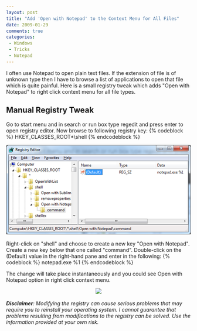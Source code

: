 ```yaml
---
layout: post
title: "Add 'Open with Notepad' to the Context Menu for All Files"
date: 2009-01-29
comments: true
categories:
 - Windows
 - Tricks
 - Notepad
---
```


I often use Notepad to open plain text files. If the extension of file is of unknown type then I have to browse a list of applications to open that file which is quite painful. Here is a small registry tweak which adds "Open with Notepad" to right click context menu for all file types.

## Manual Registry Tweak

Go to start menu and in search or run box type regedit and press enter to open registry editor. Now browse to following registry key:
{% codeblock %}
HKEY_CLASSES_ROOT\*\shell
{% endcodeblock %}

<div style="TEXT-ALIGN: center"><img src="/images/blog/openwithnp.png" /></div>

Right-click on "shell" and choose to create a new key "Open with Notepad". Create a new key below that one called "command". Double-click on the (Default) value in the right-hand pane and enter in the following:
{% codeblock %}
notepad.exe %1
{% endcodeblock %}

The change will take place instantaneously and you could see Open with Notepad option in right click context menu.

<div style="TEXT-ALIGN: center"><img src="http://lh3.ggpht.com/__GfZLYkxICU/SZ01PV6w-6I/AAAAAAAAKaA/buc8Owev7h0/%5BUNSET%5D.jpg?imgmax=800" /></div>

_**Disclaimer**: Modifying the registry can cause serious problems that may require you to reinstall your operating system. I cannot guarantee that problems resulting from modifications to the registry can be solved. Use the information provided at your own risk._
